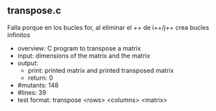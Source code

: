 ## transpose.c

Falla porque en los bucles for, al eliminar el ++ de i++/j++ crea bucles infinitos

 - overview: C program to transpose a matrix
 - input: dimensions of the matrix and the matrix
 - output: 
     - print: printed matrix and printed transposed matrix
     - return: 0
 - #mutants: 148
 - #lines: 39
 - test format: transpose \<rows\> \<columns\> \<matrix\>